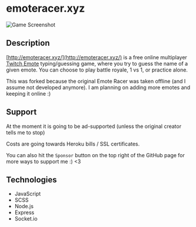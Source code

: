 # emoteracer.xyz

![Game Screenshot](https://i.ibb.co/VJDpQfj/emoteracer-screenshot.jpg)

## Description
[http://emoteracer.xyz/](http://emoteracer.xyz/) is a free online multiplayer [Twitch Emote](https://www.twitch.tv/creatorcamp/en/learn-the-basics/emotes/) typing/guessing game, where you try to guess the name of a given emote. You can choose to play battle royale, 1 vs 1, or practice alone.

This was forked because the original Emote Racer was taken offline (and I assume not developed anymore). I am planning on adding more emotes and keeping it online :)

## Support
At the moment it is going to be ad-supported (unless the original creator tells me to stop)

Costs are going towards Heroku bills / SSL certificates. 

You can also hit the `Sponsor` button on the top right of the GitHub page for more ways to support me :) <3

## Technologies
* JavaScript
* SCSS
* Node.js
* Express
* Socket.io
